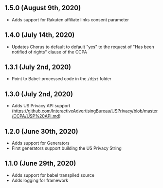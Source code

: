 ## 1.5.0 (August 9th, 2020)

- Adds support for Rakuten affiliate links consent parameter

## 1.4.0 (July 14th, 2020)

- Updates Chorus to default to default "yes" to the request of "Has been notified of rights" clause of the CCPA

## 1.3.1 (July 2nd, 2020)

- Point to Babel-processed code in the `/dist` folder

## 1.3.0 (July 2nd, 2020)

- Adds US Privacy API support (https://github.com/InteractiveAdvertisingBureau/USPrivacy/blob/master/CCPA/USP%20API.md)

## 1.2.0 (June 30th, 2020)

- Adds support for Generators
- First generators support building the US Privacy String

## 1.1.0 (June 29th, 2020)

- Adds support for babel transpiled source
- Adds logging for framework
